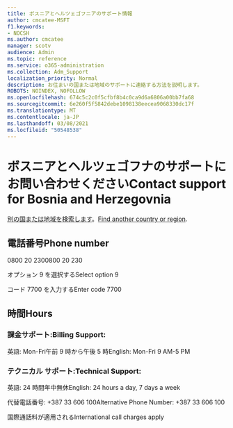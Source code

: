 ```yaml
---
title: ボスニアとヘルツェゴフニアのサポート情報
author: cmcatee-MSFT
f1.keywords:
- NOCSH
ms.author: cmcatee
manager: scotv
audience: Admin
ms.topic: reference
ms.service: o365-administration
ms.collection: Adm_Support
localization_priority: Normal
description: お住まいの国または地域のサポートに連絡する方法を説明します。
ROBOTS: NOINDEX, NOFOLLOW
ms.openlocfilehash: 674c5c2c0f5cfbf8b4c0ca9d6a6806a00bb7fa68
ms.sourcegitcommit: 6e260f5f5842debe1098138eecea9068330dc17f
ms.translationtype: MT
ms.contentlocale: ja-JP
ms.lasthandoff: 03/08/2021
ms.locfileid: "50548538"
---
```

# <a name="contact-support-for-bosnia-and-herzegovnia"></a><span data-ttu-id="369cb-103">ボスニアとヘルツェゴフナのサポートにお問い合わせください</span><span class="sxs-lookup"><span data-stu-id="369cb-103">Contact support for Bosnia and Herzegovnia</span></span>

<span data-ttu-id="369cb-104">[別の国または地域を検索します](../contact-support-for-business-products.md)。</span><span class="sxs-lookup"><span data-stu-id="369cb-104">[Find another country or region](../contact-support-for-business-products.md).</span></span>

## <a name="phone-number"></a><span data-ttu-id="369cb-105">電話番号</span><span class="sxs-lookup"><span data-stu-id="369cb-105">Phone number</span></span>
<span data-ttu-id="369cb-106">0800 20 230</span><span class="sxs-lookup"><span data-stu-id="369cb-106">0800 20 230</span></span>

<span data-ttu-id="369cb-107">オプション 9 を選択する</span><span class="sxs-lookup"><span data-stu-id="369cb-107">Select option 9</span></span>

<span data-ttu-id="369cb-108">コード 7700 を入力する</span><span class="sxs-lookup"><span data-stu-id="369cb-108">Enter code 7700</span></span>

## <a name="hours"></a><span data-ttu-id="369cb-109">時間</span><span class="sxs-lookup"><span data-stu-id="369cb-109">Hours</span></span>
### <a name="billing-support"></a><span data-ttu-id="369cb-110">課金サポート:</span><span class="sxs-lookup"><span data-stu-id="369cb-110">Billing Support:</span></span>

<span data-ttu-id="369cb-111">英語: Mon-Fri午前 9 時から午後 5 時</span><span class="sxs-lookup"><span data-stu-id="369cb-111">English: Mon-Fri 9 AM-5 PM</span></span>

### <a name="technical-support"></a><span data-ttu-id="369cb-112">テクニカル サポート:</span><span class="sxs-lookup"><span data-stu-id="369cb-112">Technical Support:</span></span>

<span data-ttu-id="369cb-113">英語: 24 時間年中無休</span><span class="sxs-lookup"><span data-stu-id="369cb-113">English: 24 hours a day, 7 days a week</span></span>

<span data-ttu-id="369cb-114">代替電話番号: +387 33 606 100</span><span class="sxs-lookup"><span data-stu-id="369cb-114">Alternative Phone Number: +387 33 606 100</span></span>

<span data-ttu-id="369cb-115">国際通話料が適用される</span><span class="sxs-lookup"><span data-stu-id="369cb-115">International call charges apply</span></span>
